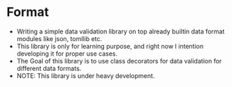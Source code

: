 # Format

- Writing a simple data validation library on top already builtin data format modules like json, tomllib etc.
- This library is only for learning purpose, and right now I intention developing it for proper use cases.
- The Goal of this library is to use class decorators for data validation for different data formats.
- NOTE: This library is under heavy development.